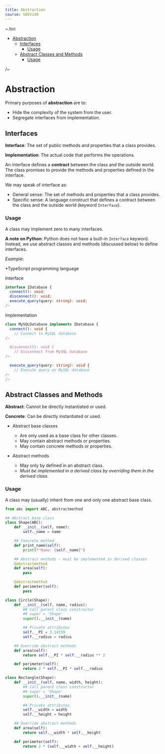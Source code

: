 ```yaml
---
title: Abstraction
course: SDEV140
---
```


~.toc

- [Abstraction](#abstraction)
  - [Interfaces](#interfaces)
    - [Usage](#usage)
  - [Abstract Classes and Methods](#abstract-classes-and-methods)
    - [Usage](#usage-1)

/~

# Abstraction

Primary purposes of **abstraction** are to:

- Hide the complexity of the system from the user.
- Segregate interfaces from implementation.

## Interfaces

**Interface**: The set of public methods and properties that a class provides.

**Implementation**: The actual code that performs the operations.

An interface defines a **contract** between the class and the outside world. The class promises to provide the methods and properties defined in the interface.

We may speak of interface as:

- General sense: The set of methods and properties that a class provides.
- Specific sense: A language construct that defines a contract between the class and the outside world (keyword `Interface`).

### Usage

A class may implement zero to many interfaces.

**A note on Python**: Python does not have a built-in `Interface` keyword. Instead, we use abstract classes and methods (discussed below) to define interfaces.

_Example_:

\*TypeScript programming language

Interface

```typescript
interface IDatabase {
  connect(): void;
  disconnect(): void;
  execute_query(query: string): void;
/~
```

Implementation

```typescript
class MySQLDatabase implements IDatabase {
  connect(): void {
    // Connect to MySQL database
/~

  disconnect(): void {
    // Disconnect from MySQL database
/~

  execute_query(query: string): void {
    // Execute query on MySQL database
/~
/~
```

## Abstract Classes and Methods

**Abstract**: Cannot be directly instantiated or used.

**Concrete**: Can be directly instantiated or used.

- Abstract base classes

  - Are only used as a base class for other classes.
  - May contain abstract methods or properties.
  - May contain concrete methods or properties.

- Abstract methods
  - May only by defined in an abstract class.
  - _Must be implemented in a derived class by overriding them in the derived class._

### Usage

A class may (usually) inherit from one and only one abstract base class.

```python
from abc import ABC, abstractmethod

## Abstract base class
class Shape(ABC):
    def __init__(self, name):
        self._name = name

    ## Concrete method
    def print_name(self):
        print(f"Name: {self._name}")

    ## Abstract methods - must be implemented in derived classes
    @abstractmethod
    def area(self):
        pass

    @abstractmethod
    def perimeter(self):
        pass

class Circle(Shape):
    def __init__(self, name, radius):
        ## Call parent class constructor
        ## super = 'Shape'
        super().__init__(name)

        ## Private attributes
        self.__PI = 3.14159
        self.__radius = radius

    ## Override abstract methods
    def area(self):
        return self.__PI * self.__radius ** 2

    def perimeter(self):
        return 2 * self.__PI * self.__radius

class Rectangle(Shape):
    def __init__(self, name, width, height):
        ## Call parent class constructor
        ## super = 'Shape'
        super().__init__(name)

        ## Private attributes
        self.__width = width
        self.__height = height

    ## Override abstract methods
    def area(self):
        return self.__width * self.__height

    def perimeter(self):
        return 2 * (self.__width + self.__height)
```

